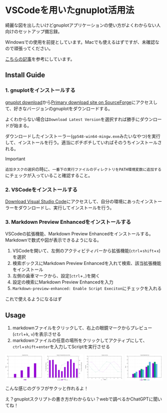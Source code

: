 # VSCodeを用いたgnuplot活用法

綺麗な図を出したいけどgnuplotアプリケーションの使い方がよくわからない人向けのセットアップ備忘録。

Windowsでの使用を前提としています。Macでも使えるはずですが、未確認なので頑張ってください。

[こちらの記事](https://otepipi.hatenablog.com/entry/2019/04/09/214829)を参考にしています。

## Install Guide

### 1. gnuplotをインストールする

[gnuplot download](http://www.gnuplot.info/download.html)から[Primary download site on SourceForge](https://sourceforge.net/projects/gnuplot/files/gnuplot/)にアクセスして、好きなバージョンのgnuplotをダウンロードする。

よくわからない場合は`Download Latest Version`を選択すれば勝手にダウンロードが始まる。

ダウンロードしたインストーラー(`gp548-win64-mingw.exe`みたいなやつ)を実行して、インストールを行う。適当にポチポチしていればそのうちインストールされる。

> [!IMPORTANT]
> `追加タスクの選択`の時に、`一番下の実行ファイルのディレクトリをPATH環境変数に追加する`にチェックが入っていること確認すること。

### 2. VSCodeをインストールする

[Download Visual Studio Code](https://code.visualstudio.com/download)にアクセスして、自分の環境にあったインストーラーをダウンロードし、実行してインストールを行う。

### 3. Markdown Preview Enhancedをインストールする

VSCodeの拡張機能、Markdown Preview Enhancedをインストールする。Markdownで数式や図が表示できるようになる。

1. VSCodeを開いて、左側のアクティビティバーから拡張機能(`ctrl`+`shift`+`x`)を選択
2. 検索ボックスにMarkdown Preview Enhancedを入れて検索、該当拡張機能をインストール
3. 左側の歯車マークから、設定(`ctrl`+`,`)を開く
4. 設定の検索にMarkdown Preview Enhancedを入力
5. `Markdown-preview-enhanced: Enable Script Execiton`にチェックを入れる

これで使えるようになるはず

## Usage

1. markdownファイルをクリックして、右上の眼鏡マークからプレビュー(`ctrl`+`k`, `v`)を表示させる
2. markdownファイルの任意の場所をクリックしてアクティブにして、`ctrl`+`shift`+`enter`を入力してScriptを実行させる

<div style="display:flex; justify-content:space-between;">
  <img src="examples/assets/bar_plot.png" alt="Bar Plot" style="width: 24%;">
  <img src="examples/assets/combined_plot.png" alt="Combined Plot" style="width: 24%;">
  <img src="examples/assets/line_plot.png" alt="Line Plot" style="width: 24%;">
  <img src="examples/assets/multiple_bar_plot.png" alt="Multiple Bar Plot" style="width: 24%;">
</div>


こんな感じのグラフがサクッと作れるよ！

え？gnuplotスクリプトの書き方がわからない？webで調べるかChatGPTに聞いてね！